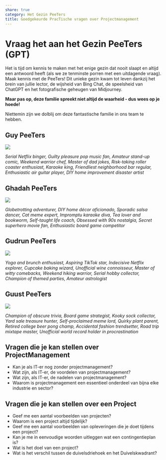 ```yaml
---  
share: true  
category: Het Gezin PeeTers  
title: Goedgekeurde PracTische vragen over Projectmanagement  
---  
```

  
# Vraag het aan het Gezin PeeTers (GPT)  
  
Het is tijd om kennis te maken met het enige gezin dat nooit slaapt en altijd een antwoord heeft (als we ze tenminste porren met een uitdagende vraag). Maak kennis met de PeeTers! Dit unieke gezin kwam tot leven dankzij het brein van jullie lector, de wijsheid van Bing Chat, de speelsheid van ChatGPT en het fotografische geheugen van Midjourney.   
  
**Maar pas op, deze familie spreekt niet altijd de waarheid - dus wees op je hoede!**   
  
Niettemin zijn we dolblij om deze fantastische familie in ons team te hebben.  
  
## Guy PeeTers  
  
![](https://i.imgur.com/WpcbdOP.jpg)  
	  
*Serial Netflix binger, Guilty pleasure pop music fan, Amateur stand-up comic, Weekend warrior chef, Master of dad jokes, Risk-taking roller coaster enthusiast, Karaoke king, Friendliest neighborhood bar regular, Enthusiastic air guitar player, DIY home improvement disaster artist*  
  
## Ghadah PeeTers  
  
![](https://i.imgur.com/fECh8oa.jpg)  
  
*Globetrotting adventurer, DIY home décor aficionado, Sporadic salsa dancer, Cat meme expert, Impromptu karaoke diva, Tea lover and bookworm, Self-taught life coach, Obsessed with 90s nostalgia, Secret superhero movie fan, Enthusiastic board game competitor*  
  
## Gudrun PeeTers  
  
![](https://i.imgur.com/q5kOaEI.jpg)  
  
*Yoga and brunch enthusiast, Aspiring TikTok star, Indecisive Netflix explorer, Cupcake baking wizard, Unofficial wine connoisseur, Master of witty comebacks, Weekend hiking warrior, Serial hobby collector, Champion of themed parties, Amateur astrologist*  
  
## Guust PeeTers  
  
![](https://i.imgur.com/WLxt6mg.jpg)  
  
*Champion of obscure trivia, Board game strategist, Kooky sock collector, Yard sale treasure hunter, Self-proclaimed meme lord, Quirky plant parent, Retired college beer pong champ, Accidental fashion trendsetter, Road trip mixtape master, Unofficial world record holder in procrastination*  
  
  
## Vragen die je kan stellen over ProjectManagement  
  
- Kan je als IT-er nog zonder projectmanagement?  
- Wat zijn, als IT-er, de voordelen van projectmanagement?  
- Wat zijn, als IT-er, de nadelen van projectmanagement?  
- Waarom is projectmanagement een essentieel onderdeel van bijna elke industrie en sector?  
  
## Vragen die je kan stellen over een Project  
  
- Geef me een aantal voorbeelden van projecten?  
- Waarom is een project altijd tijdelijk?  
- Geef me een aantal voorbeelden van opleveringen die je doet tijdens een project?  
- Kan je me in eenvoudige woorden uitleggen wat een contingentieplan is?  
- Wat is het doel van een project?  
- Wat is het verschil tussen de duivelsdriehoek en het Duivelskwadrant?